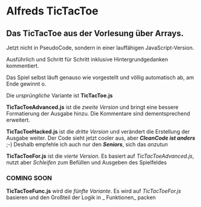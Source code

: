 [//]: # (# Syntax_TicTacToe)

# Alfreds TicTacToe

## Das TicTacToe aus der Vorlesung über Arrays.
Jetzt nicht in PseudoCode, sondern in einer lauffähigen JavaScript-Version.

Ausführlich und Schritt für Schritt inklusive Hintergrundgedanken kommentiert.

Das Spiel selbst läuft genauso wie vorgestellt und völlig automatisch ab, am Ende gewinnt o.

Die _ursprüngliche_ Variante ist **TicTacToe.js**

**TicTacToeAdvanced.js** ist die _zweite Version_ und bringt eine bessere Formatierung der Ausgabe hinzu. Die Kommentare
sind dementsprechend erweitert.

**TicTacToeHacked.js** ist die _dritte Version_ und verändert die Erstellung der Ausgabe weiter. Der Code sieht jetzt
cooler aus, aber _**CleanCode ist anders**_ ;-)
Deshalb empfehle ich auch nur den _**Seniors**_, sich das _anzutun_

**TicTacToeFor.js** ist die _vierte Version_. Es basiert auf _TicTacToeAdvanced.js_, nutzt aber _Schleifen_ zum Befüllen
und Ausgeben des Spielfeldes

### COMING SOON

**TicTacToeFunc.js** wird die _fünfte Variante_. Es wird auf _TicTacToeFor.js_ basieren und den Großteil der Logik in _
Funktionen_ packen
